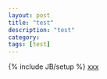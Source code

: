 ```yaml
---
layout: post
title: "test"
description: "test"
category: 
tags: [test]
---
```

{% include JB/setup %}
[xxx](http://www.baidu.com)
